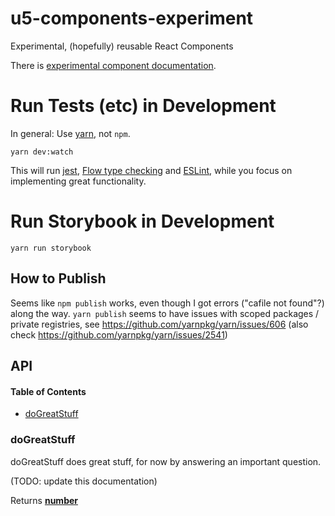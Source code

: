 # u5-components-experiment

Experimental, (hopefully) reusable React Components

There is [experimental component documentation](https://Uber5.github.io/u5-components-experiment/).

# Run Tests (etc) in Development

In general: Use [yarn](https://github.com/yarnpkg/yarn), not `npm`.

    yarn dev:watch

This will run
[jest](https://facebook.github.io/jest/),
[Flow type checking](https://flow.org/) and
[ESLint](https://eslint.org/docs/rules/),
while you focus on implementing great functionality.

# Run Storybook in Development

    yarn run storybook

## How to Publish

Seems like `npm publish` works, even though I got errors ("cafile not found"?)
along the way. `yarn publish` seems to have issues with scoped
packages / private registries, see <https://github.com/yarnpkg/yarn/issues/606>
(also check <https://github.com/yarnpkg/yarn/issues/2541>)

## API

<!-- Generated by documentation.js. Update this documentation by updating the source code. -->

#### Table of Contents

-   [doGreatStuff](#dogreatstuff)

### doGreatStuff

doGreatStuff does great stuff, for now by answering an important
question.

(TODO: update this documentation)

Returns **[number](https://developer.mozilla.org/docs/Web/JavaScript/Reference/Global_Objects/Number)** 
